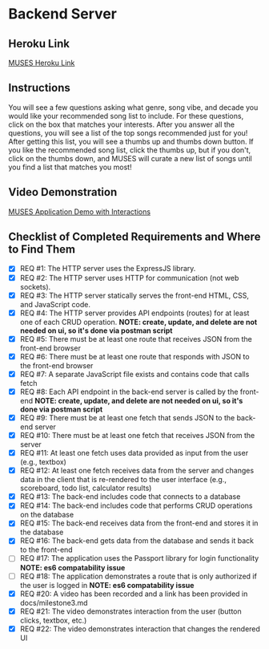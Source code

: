 # Backend Server

## Heroku Link
[MUSES Heroku Link](https://lower-inukshuk-19754.herokuapp.com/)

## Instructions
You will see a few questions asking what genre, song vibe, and decade you would like your recommended song list to include. For these questions, click on the box that matches your interests. After you answer all the questions, you will see a list of the top songs recommended just for you! After getting this list, you will see a thumbs up and thumbs down button. If you like the recommended song list, click the thumbs up, but if you don't, click on the thumbs down, and MUSES will curate a new list of songs until you find a list that matches you most!

## Video Demonstration
[MUSES Application Demo with Interactions](https://github.com/soniyagaikwad/cs326-project-son.i.ya/blob/main/docs/muses-updated-application-demo.mov?raw=true)

## Checklist of Completed Requirements and Where to Find Them
- [x] REQ #1: The HTTP server uses the ExpressJS library.
- [x] REQ #2: The HTTP server uses HTTP for communication (not web sockets).
- [x] REQ #3: The HTTP server statically serves the front-end HTML, CSS, and JavaScript code.
- [x] REQ #4: The HTTP server provides API endpoints (routes) for at least one of each CRUD operation. **NOTE: create, update, and delete are not needed on ui, so it's done via postman script**
- [x] REQ #5: There must be at least one route that receives JSON from the front-end browser
- [x] REQ #6: There must be at least one route that responds with JSON to the front-end browser
- [x] REQ #7: A separate JavaScript file exists and contains code that calls fetch
- [x] REQ #8: Each API endpoint in the back-end server is called by the front-end **NOTE: create, update, and delete are not needed on ui, so it's done via postman script**
- [x] REQ #9: There must be at least one fetch that sends JSON to the back-end server 
- [x] REQ #10: There must be at least one fetch that receives JSON from the server
- [x] REQ #11: At least one fetch uses data provided as input from the user (e.g., textbox)
- [x] REQ #12: At least one fetch receives data from the server and changes data in the client that is re-rendered to the user interface (e.g., scoreboard, todo list, calculator results)
- [x] REQ #13: The back-end includes code that connects to a database
- [x] REQ #14: The back-end includes code that performs CRUD operations on the database 
- [x] REQ #15: The back-end receives data from the front-end and stores it in the database
- [x] REQ #16: The back-end gets data from the database and sends it back to the front-end
- [ ] REQ #17: The application uses the Passport library for login functionality **NOTE: es6 compatability issue**
- [ ] REQ #18: The application demonstrates a route that is only authorized if the user is logged in **NOTE: es6 compatability issue**
- [x] REQ #20: A video has been recorded and a link has been provided in docs/milestone3.md
- [x] REQ #21: The video demonstrates interaction from the user (button clicks, textbox, etc.)
- [x] REQ #22: The video demonstrates interaction that changes the rendered UI